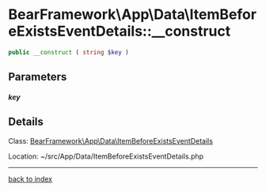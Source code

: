 # BearFramework\App\Data\ItemBeforeExistsEventDetails::__construct

```php
public __construct ( string $key )
```

## Parameters

##### key

## Details

Class: [BearFramework\App\Data\ItemBeforeExistsEventDetails](bearframework.app.data.itembeforeexistseventdetails.class.md)

Location: ~/src/App/Data/ItemBeforeExistsEventDetails.php

---

[back to index](index.md)

